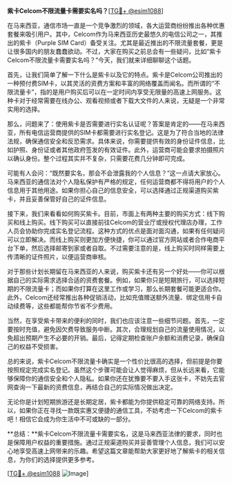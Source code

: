 **紫卡Celcom不限流量卡需要实名吗？**[[TG💪+ @esim1088](https://t.me/s/esim1088)]

在马来西亚，通信市场一直是一个竞争激烈的领域，各大运营商纷纷推出各种优惠套餐来吸引用户。其中，Celcom作为马来西亚历史最悠久的电信公司之一，其推出的紫卡（Purple SIM Card）备受关注。尤其是最近推出的不限流量套餐，更是让很多国内的朋友蠢蠢欲动。不过，大家在购买之前总会有一些疑问，比如“紫卡Celcom不限流量卡需要实名吗？”今天，我们就来详细聊聊这个话题。

首先，让我们简单了解一下什么是紫卡以及它的特点。紫卡是Celcom公司推出的一种预付费SIM卡，以其灵活的资费方案和丰富的网络覆盖而闻名。而所谓的“不限流量卡”，指的是用户购买后可以在一定时间内享受无限量的高速上网服务。这种卡对于经常需要在线办公、观看视频或者下载大文件的人来说，无疑是一个非常实用的选择。

那么，问题来了：使用紫卡是否需要进行实名认证呢？答案是肯定的——在马来西亚，所有电信运营商提供的SIM卡都需要进行实名登记。这是为了符合当地的法律法规，确保通信安全和反恐需求。具体来说，你需要提供有效的身份证件信息，比如护照、身份证或者其他政府签发的有效证件。此外，运营商可能会要求拍摄照片以确认身份。整个过程其实并不复杂，只需要花费几分钟即可完成。

可能有人会问：“既然要实名，那会不会泄露我的个人信息？”这一点请大家放心。马来西亚的通信法对个人隐私保护有严格的规定，任何运营商都不得将用户的个人信息用于其他用途。如果你担心自己的信息安全，可以选择通过正规渠道购买紫卡，并且妥善保管好自己的证件信息。

接下来，我们来看看如何购买紫卡。目前，市面上有两种主要的购买方式：线下购买和线上购买。线下购买可以直接前往Celcom的营业厅或授权代理店办理，工作人员会协助你完成实名登记流程。这种方式的优点是面对面沟通，如果有任何疑问可以立即解决。而线上购买则更加方便快捷，你可以通过官方网站或者合作电商平台下单，然后选择邮寄到家或者自取。不过需要注意的是，线上购买时同样需要上传清晰的证件照片，以便运营商审核。

对于那些计划长期留在马来西亚的人来说，购买紫卡还有另一个好处——你可以根据自己的实际需求选择合适的资费套餐。例如，如果你只是短期旅行，可以选择短期的不限流量卡；而如果你打算在这里工作或学习，那么长期套餐可能更适合你。此外，Celcom还经常推出各种促销活动，比如充值赠送额外流量、绑定信用卡自动续费等，这些都能帮你节省不少费用。

当然，在享受紫卡带来的便利的同时，我们也应该注意一些细节问题。首先，一定要按时充值，避免因欠费导致服务中断。其次，合理规划自己的流量使用情况，以免超出预期产生不必要的开销。最后，记得定期检查账户余额和消费记录，确保自己的权益不受损害。

总的来说，紫卡Celcom不限流量卡确实是一个性价比很高的选择，但前提是你要按照规定完成实名登记。虽然这个步骤可能会让人觉得麻烦，但从长远来看，它能够保障你的通信安全和个人隐私。如果你还在犹豫要不要入手这张卡，不妨先去官网查询一下最新的资费信息，再结合自己的实际情况做出决定。

无论你是计划短期旅游还是长期定居，紫卡都能为你提供稳定可靠的网络支持。所以，如果你正在寻找一款既实惠又便捷的通信工具，不妨考虑一下Celcom的紫卡吧！相信它会成为你生活中不可或缺的一部分。

**总结：**紫卡Celcom不限流量卡需要实名，这是马来西亚法律的要求，同时也是保障用户权益的重要措施。通过正规渠道购买并妥善管理个人信息，我们可以安心地享受高速上网带来的乐趣。希望这篇文章能帮助大家更好地了解紫卡的相关信息，为你们的选择提供更多参考。

[[TG💪+ @esim1088](https://t.me/s/esim1088) ![Image](https://i.postimg.cc/4NQfJmqS/Snipaste-2025-05-13-00-14-12.png)]